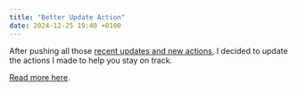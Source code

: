 ```yaml
---
title: "Better Update Action"
date: 2024-12-25 19:40 +0100
---
```


After pushing all those [recent updates and new actions](https://ptujec.github.io/recent-updates-and-actions/), I decided to update the actions I made to help you stay on track. 

[Read more here](https://github.com/Ptujec/LaunchBar/tree/master/Local-Action-Updates#launchbar-action-local-action-updates).
